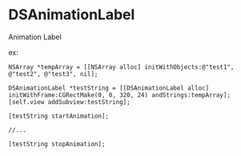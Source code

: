 DSAnimationLabel
================

Animation Label

ex:

    NSArray *tempArray = [[NSArray alloc] initWithObjects:@"test1", @"test2", @"test3", nil];
    
    DSAnimationLabel *testString = [[DSAnimationLabel alloc] initWithFrame:CGRectMake(0, 0, 320, 24) andStrings:tempArray];
    [self.view addSubview:testString];
    
    [testString startAnimation];
    
    //...
    
    [testString stopAnimation];

